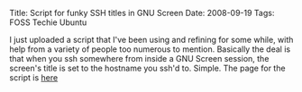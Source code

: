 Title: Script for funky SSH titles in GNU Screen
Date: 2008-09-19
Tags: FOSS Techie Ubuntu

I just uploaded a script that I've been using and refining for some while, with help from a variety of people too numerous to mention.
Basically the deal is that when you ssh somewhere from inside a GNU Screen session, the screen's title is set to the hostname you ssh'd to. Simple.
The page for the script is [here](http://www.tenshu.net/screen_ssh/)

